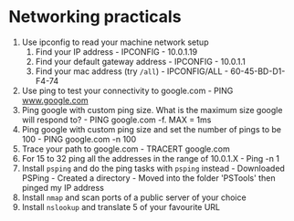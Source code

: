 # Networking practicals

1. Use ipconfig to read your machine network setup
   1. Find your IP address - IPCONFIG - 10.0.1.19
   2. Find your default gateway address - IPCONFIG - 10.0.1.1
   3. Find your mac address (try `/all`) - IPCONFIG/ALL -  60-45-BD-D1-F4-74
2. Use ping to test your connectivity to google.com - PING www.google.com
3. Ping google with custom ping size. What is the maximum size google will respond to? - PING google.com -f. MAX = 1ms
4. Ping google with custom ping size and set the number of pings to be 100 - PING google.com -n 100
5. Trace your path to google.com - TRACERT google.com
6. For 15 to 32 ping all the addresses in the range of 10.0.1.X - Ping -n 1
7. Install `psping` and do the ping tasks with `psping` instead - Downloaded PSPing - Created a directory - Moved into the folder 'PSTools' then pinged my IP address 
8. Install `nmap` and scan ports of a public server of your choice
9. Install `nslookup` and translate 5 of your favourite URL
